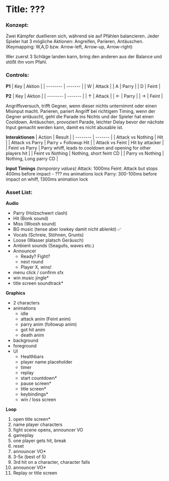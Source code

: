 
# Title: ???

### Konzept:

Zwei Kämpfer duellieren sich, während sie auf Pfählen balancieren. Jeder Spieler hat 3
mögliche Aktionen: Angreifen, Parieren, Antäuschen.
(Keymapping: W,A,D bzw. Arrow-left, Arrow-up, Arrow-right)

Wer zuerst 3 Schläge landen kann, bring den anderen aus der Balance und stößt ihn
vom Pfahl.

### Controls:

**P1**
| Key      | Aktion  |
| -------- | ------- |
| W        | Attack  |
| A        | Parry   |
| D        | Feint   |


**P2**
| Key      | Aktion  |
| -------- | ------- |
| ↑        | Attack  |
| ←        | Parry   |
| →        | Feint   |


Angriffsversuch, trifft Gegner, wenn dieser nichts unternimmt oder einen Misinput
macht. Parieren, pariert Angriff bei richtigem Timing, wenn der Gegner antäuscht, geht
die Parade ins Nichts und der Spieler hat einen Cooldown. Antäuschen, provoziert
Parade, leichter Delay bevor der nächste Input gemacht werden kann, damit es nicht
abusable ist.

**Interaktionen**
| Action   | Result |
| -------- | ------- |
| Attack vs Nothing | Hit |
| Attack vs Parry | Parry + Followup Hit |
| Attack vs Feint | Hit by attacker |
| Feint vs Parry | Parry whiff, leads to cooldown and opening for other players hit |
| Feint vs Nothing | Nothing, short feint CD |
| Parry vs Nothing | Nothing, Long parry CD |

**Input Timings** *(temporary values)*
Attack: 1000ms
Feint: Attack but stops 400ms before impact
	- ??? ms animations lock
Parry: 300-100ms before impact
on whiff, 1300ms animation lock

### Asset List:

**Audio**
- Parry (Holzschwert clash)
- Hit (Bonk sound)
- Miss (Woosh sound)
- BG music (tense aber lowkey damit nicht ablenkt) ✅
- Vocals (Schreie, Stöhnen, Grunts)
- Loose (Wasser platsch Geräusch)
- Ambient sounds (Seagulls, waves etc.)
- Announcer
	- Ready? Fight?
	- next round
	- Player X, wins!
- menu click / confirm sfx
- win music jingle*
- title screen soundtrack*

**Graphics**
- 2 characters
- animations
	- idle
	- attack anim (Feint anim)
	- parry anim (followup anim)
	- got hit anim
	- death anim
- background
- foreground
- UI
	- Healthbars
	- player name placeholder
	- timer
	- replay
	- start countdown*
	- pause screen*
	- title screen*
	- keybindings*
	- win / loss screen

**Loop**
1. open title screen*
1. name player characters
1. fight scene opens, announcer VO
1. gameplay
1. one player gets hit, break
1. reset
1. announcer VO*
1. 3-5x (best of 5)
1. 3rd hit on a character, character falls
1. announcer VO*
1. Replay or title screen
